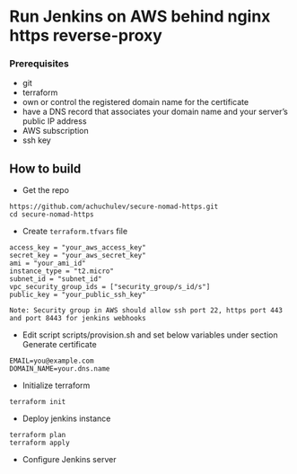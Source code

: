 # Run Jenkins on AWS behind nginx https reverse-proxy

### Prerequisites

- git
- terraform
- own or control the registered domain name for the certificate
- have a DNS record that associates your domain name and your server’s public IP address
- AWS subscription
- ssh key

## How to build


- Get the repo

```
https://github.com/achuchulev/secure-nomad-https.git
cd secure-nomad-https
```

- Create `terraform.tfvars` file

```
access_key = "your_aws_access_key"
secret_key = "your_aws_secret_key"
ami = "your_ami_id"
instance_type = "t2.micro"
subnet_id = "subnet_id"
vpc_security_group_ids = ["security_group/s_id/s"]
public_key = "your_public_ssh_key"
```

```
Note: Security group in AWS should allow ssh port 22, https port 443 and port 8443 for jenkins webhooks
```

- Edit script scripts/provision.sh and set below variables under section Generate certificate

```
EMAIL=you@example.com
DOMAIN_NAME=your.dns.name
```

- Initialize terraform

```
terraform init
```

- Deploy jenkins instance

```
terraform plan
terraform apply
```

- Configure Jenkins server

